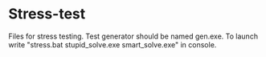 # Stress-test
Files for stress testing.
Test generator should be named gen.exe. 
To launch write "stress.bat stupid_solve.exe smart_solve.exe" in console. 
